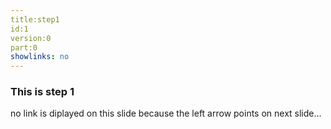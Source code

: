 ```yaml
---
title:step1
id:1
version:0
part:0
showlinks: no
---
```

### This is step 1
no link is diplayed on this slide because the left arrow points on next slide...

